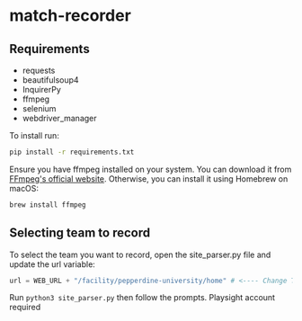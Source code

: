 # match-recorder

## Requirements
- requests
- beautifulsoup4
- InquirerPy
- ffmpeg
- selenium 
- webdriver_manager

  
To install run: 
```bash
pip install -r requirements.txt
```

Ensure you have ffmpeg installed on your system. You can download it from [FFmpeg's official website](https://ffmpeg.org/download.html). Otherwise, you can install it using Homebrew on macOS:
```bash
brew install ffmpeg
```

## Selecting team to record 
To select the team you want to record, open the site_parser.py file and update the url variable:
```python
url = WEB_URL + "/facility/pepperdine-university/home" # <---- Change This line to team of your choice
```

Run ```python3 site_parser.py``` then follow the prompts. Playsight account required
  
